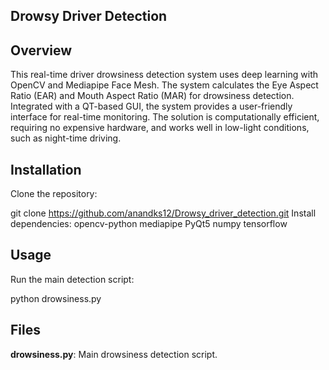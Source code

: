 ## Drowsy Driver Detection

## Overview
This real-time driver drowsiness detection system uses deep learning with OpenCV and Mediapipe Face Mesh. The system calculates the Eye Aspect Ratio (EAR) and Mouth Aspect Ratio (MAR) for drowsiness detection. Integrated with a QT-based GUI, the system provides a user-friendly interface for real-time monitoring. The solution is computationally efficient, requiring no expensive hardware, and works well in low-light conditions, such as night-time driving.

## Installation
Clone the repository:

git clone https://github.com/anandks12/Drowsy_driver_detection.git
Install dependencies:
opencv-python
mediapipe
PyQt5
numpy
tensorflow

## Usage
Run the main detection script:

python drowsiness.py
## Files
**drowsiness.py**: Main drowsiness detection script.


